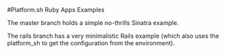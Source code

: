 #Platform.sh Ruby Apps Examples

The master branch holds a simple no-thrills Sinatra example.

The rails branch has a very minimalistic Rails example (which also uses the platform_sh to get the configuration
from the environment).